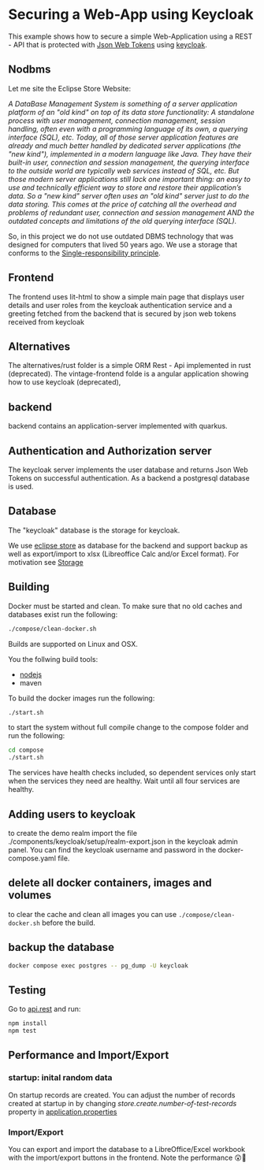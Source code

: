 # Securing a Web-App using Keycloak

This example shows how to secure a simple Web-Application using a REST - API that is protected with [Json Web Tokens](https://jwt.io/) using [keycloak](https://www.keycloak.org/).

## Nodbms

Let me site the Eclipse Store Website:

*A DataBase Management System is something of a server application platform of an "old kind" on top of its data store functionality: A standalone process with user management, connection management, session handling, often even with a programming language of its own, a querying interface (SQL), etc. Today, all of those server application features are already and much better handled by dedicated server applications (the "new kind"), implemented in a modern language like Java. They have their built-in user, connection and session management, the querying interface to the outside world are typically web services instead of SQL, etc. But those modern server applications still lack one important thing: an easy to use and technically efficient way to store and restore their application’s data. So a "new kind" server often uses an "old kind" server just to do the data storing. This comes at the price of catching all the overhead and problems of redundant user, connection and session management AND the outdated concepts and limitations of the old querying interface (SQL).*

So, in this project we do not use outdated DBMS technology that was designed for computers that lived 50 years ago. We use a storage that conforms to the [Single-responsibility principle](https://en.wikipedia.org/wiki/Single-responsibility_principle).

## Frontend

The frontend uses lit-html to show a simple main page that displays user details and user roles from the keycloak authentication service and a greeting fetched from the backend that is secured by json web tokens received from keycloak

## Alternatives

The alternatives/rust folder is a simple ORM Rest - Api implemented in rust (deprecated).
The vintage-frontend folde is a angular application showing how to use keycloak (deprecated),

## backend

backend contains an application-server implemented with quarkus. 

## Authentication and Authorization server

The keycloak server implements the user database and returns Json Web Tokens on successful authentication. As a backend a postgresql database is used.

## Database

The "keycloak" database is the storage for keycloak.

We use [eclipse store](https://eclipsestore.io/) as database for the backend and support backup as well as export/import to xlsx (Libreoffice Calc and/or Excel format). 
For motivation see [Storage](https://docs.eclipsestore.io/manual/storage/index.html)

## Building

Docker must be started and clean. To make sure that no old caches and databases exist run the following:
```bash
./compose/clean-docker.sh
```

Builds are supported on Linux and OSX.

You the follwing build tools:
- [nodejs](https://nodejs.org/)
- maven

To build the docker images run the following:
```bash
./start.sh
```


to start the system without full compile change to the compose folder and run the following:
```bash
cd compose
./start.sh
```
The services have health checks included, so dependent services only start when the services they need are healthy. Wait until all four services are healthy.

## Adding users to keycloak

to create the demo realm import the file ./components/keycloak/setup/realm-export.json in the keycloak admin panel. You can find the keycloak username and password in the docker-compose.yaml file.

## delete all docker containers, images and volumes

to clear the cache and clean all images you can use ```./compose/clean-docker.sh``` before the build.

## backup the database

```bash
docker compose exec postgres -- pg_dump -U keycloak
```

## Testing

Go to [api.rest](./api/requests) and run:
```bash
npm install
npm test
```

## Performance and Import/Export

### startup: inital random data
On startup records are created.
You can adjust the number of records created at startup in by changing *store.create.number-of-test-records* property in [application.properties](./backend/src/main/resources/application.properties)

### Import/Export

You can export and import the database to a LibreOffice/Excel workbook with the import/export buttons in the frontend.
Note the performance 😲🤩

